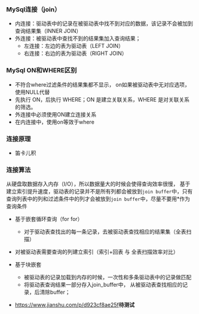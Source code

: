 ### MySql连接（join）

- 内连接：驱动表中的记录在被驱动表中找不到对应的数据，该记录不会被加到查询结果集（INNER JOIN）
- 外连接：被驱动表中查找不到的结果集加入查询结果；
  - 左连接：左边的表为驱动表（LEFT JOIN）
  - 右连接：右边的表为驱动表（RIGHT JOIN）



### MySql ON和WHERE区别

- 不符合where过滤条件的结果集都不显示， on如果被驱动表中无对应选项，使用NULL代替
- 先执行 ON，后执行 WHERE；ON 是建立关联关系，WHERE 是对关联关系的筛选。
- 外连接中必须使用ON建立连接关系
- 在内连接中，使用on等效于where



### 连接原理

- 笛卡儿积



### 连接算法

从硬盘取数据存入内存（I/O），所以数据量大的时候会使得查询效率很慢， 基于建立索引提升速度，驱动表的记录并不是所有列都会被放到`join buffer`中，只有查询列表中的列和过滤条件中的列才会被放到`join buffer`中，尽量不要用*作为查询条件

- 基于嵌套循环查询（for  for）
  - 对于驱动表查找出的每一条记录，去被驱动表查找相应的结果集（全表扫描）
- 对被驱动表需要查询的列建立索引（索引+回表  与 全表扫描效率对比）
- 基于块嵌套
  - 被驱动表的记录加载到内存的时候，一次性和多条驱动表中的记录做匹配
  - 将驱动表查询结果一部分存入join_buffer中， 从被驱动表查找相应的记录，后清除buffer；



- <https://www.jianshu.com/p/d923cf8ae25f>**待测试**